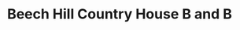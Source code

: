 ---
title: "Beech Hill Country House B and B"
address: "23, Ballymoney Rd, Holywood, Newtownards, Co. Down BT23 4TG"
tel: "028 9042 5892"
county: "Down"
category: "Bedandbreakfasts"
type: "Content"
lat: "54.630506"
lng: "-5.77228"
---